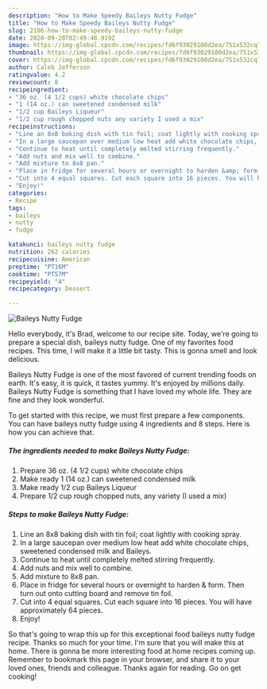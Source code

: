 ```yaml
---
description: "How to Make Speedy Baileys Nutty Fudge"
title: "How to Make Speedy Baileys Nutty Fudge"
slug: 2106-how-to-make-speedy-baileys-nutty-fudge
date: 2020-09-28T02:49:48.919Z
image: https://img-global.cpcdn.com/recipes/fd6f93029180d2ea/751x532cq70/baileys-nutty-fudge-recipe-main-photo.jpg
thumbnail: https://img-global.cpcdn.com/recipes/fd6f93029180d2ea/751x532cq70/baileys-nutty-fudge-recipe-main-photo.jpg
cover: https://img-global.cpcdn.com/recipes/fd6f93029180d2ea/751x532cq70/baileys-nutty-fudge-recipe-main-photo.jpg
author: Caleb Jefferson
ratingvalue: 4.2
reviewcount: 8
recipeingredient:
- "36 oz. (4 1/2 cups) white chocolate chips"
- "1 (14 oz.) can sweetened condensed milk"
- "1/2 cup Baileys Liqueur"
- "1/2 cup rough chopped nuts any variety I used a mix"
recipeinstructions:
- "Line an 8x8 baking dish with tin foil; coat lightly with cooking spray."
- "In a large saucepan over medium low heat add white chocolate chips, sweetened condensed milk and Baileys."
- "Continue to heat until completely melted stirring frequently."
- "Add nuts and mix well to combine."
- "Add mixture to 8x8 pan."
- "Place in fridge for several hours or overnight to harden &amp; form. Then turn out onto cutting board and remove tin foil."
- "Cut into 4 equal squares. Cut each square into 16 pieces. You will have approximately 64 pieces."
- "Enjoy!"
categories:
- Recipe
tags:
- baileys
- nutty
- fudge

katakunci: baileys nutty fudge 
nutrition: 262 calories
recipecuisine: American
preptime: "PT16M"
cooktime: "PT57M"
recipeyield: "4"
recipecategory: Dessert

---
```



![Baileys Nutty Fudge](https://img-global.cpcdn.com/recipes/fd6f93029180d2ea/751x532cq70/baileys-nutty-fudge-recipe-main-photo.jpg)

Hello everybody, it's Brad, welcome to our recipe site. Today, we're going to prepare a special dish, baileys nutty fudge. One of my favorites food recipes. This time, I will make it a little bit tasty. This is gonna smell and look delicious.

Baileys Nutty Fudge is one of the most favored of current trending foods on earth. It's easy, it is quick, it tastes yummy. It's enjoyed by millions daily. Baileys Nutty Fudge is something that I have loved my whole life. They are fine and they look wonderful.




To get started with this recipe, we must first prepare a few components. You can have baileys nutty fudge using 4 ingredients and 8 steps. Here is how you can achieve that.

<!--inarticleads1-->

##### The ingredients needed to make Baileys Nutty Fudge:

1. Prepare 36 oz. (4 1/2 cups) white chocolate chips
1. Make ready 1 (14 oz.) can sweetened condensed milk
1. Make ready 1/2 cup Baileys Liqueur
1. Prepare 1/2 cup rough chopped nuts, any variety (I used a mix)




<!--inarticleads2-->

##### Steps to make Baileys Nutty Fudge:

1. Line an 8x8 baking dish with tin foil; coat lightly with cooking spray.
1. In a large saucepan over medium low heat add white chocolate chips, sweetened condensed milk and Baileys.
1. Continue to heat until completely melted stirring frequently.
1. Add nuts and mix well to combine.
1. Add mixture to 8x8 pan.
1. Place in fridge for several hours or overnight to harden &amp; form. Then turn out onto cutting board and remove tin foil.
1. Cut into 4 equal squares. Cut each square into 16 pieces. You will have approximately 64 pieces.
1. Enjoy!




So that's going to wrap this up for this exceptional food baileys nutty fudge recipe. Thanks so much for your time. I'm sure that you will make this at home. There is gonna be more interesting food at home recipes coming up. Remember to bookmark this page in your browser, and share it to your loved ones, friends and colleague. Thanks again for reading. Go on get cooking!
